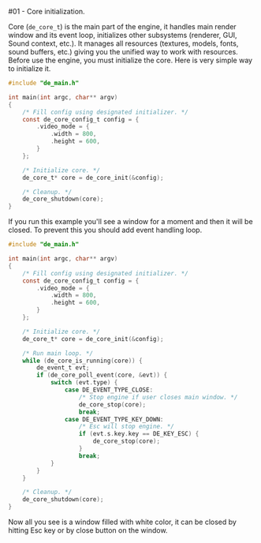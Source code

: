 #01 - Core initialization.

Core (`de_core_t`) is the main part of the engine, it handles main render window and its event loop, initializes other subsystems (renderer, GUI, Sound context, etc.). It manages all resources (textures, models, fonts, sound buffers, etc.) giving you the unified way to work with resources. Before use the engine, you must initialize the core. Here is very simple way to initialize it.

```c
#include "de_main.h"

int main(int argc, char** argv)
{
	/* Fill config using designated initializer. */
	const de_core_config_t config = {
		.video_mode = {
			.width = 800,
			.height = 600,
		}
	};

	/* Initialize core. */
	de_core_t* core = de_core_init(&config);

	/* Cleanup. */
	de_core_shutdown(core);
}
```

If you run this example you'll see a window for a moment and then it will be closed. To prevent this you should add event handling loop.

```c
#include "de_main.h"

int main(int argc, char** argv)
{
	/* Fill config using designated initializer. */
	const de_core_config_t config = {
		.video_mode = {
			.width = 800,
			.height = 600,
		}
	};

	/* Initialize core. */
	de_core_t* core = de_core_init(&config);

	/* Run main loop. */
	while (de_core_is_running(core)) {
		de_event_t evt;
		if (de_core_poll_event(core, &evt)) {
			switch (evt.type) {
				case DE_EVENT_TYPE_CLOSE:
					/* Stop engine if user closes main window. */
					de_core_stop(core);
					break;
				case DE_EVENT_TYPE_KEY_DOWN:
					/* Esc will stop engine. */
					if (evt.s.key.key == DE_KEY_ESC) {
						de_core_stop(core);
					}
					break;
			}
		}
	}

	/* Cleanup. */
	de_core_shutdown(core);
}
```

Now all you see is a window filled with white color, it can be closed by hitting Esc key or by close button on the window. 
